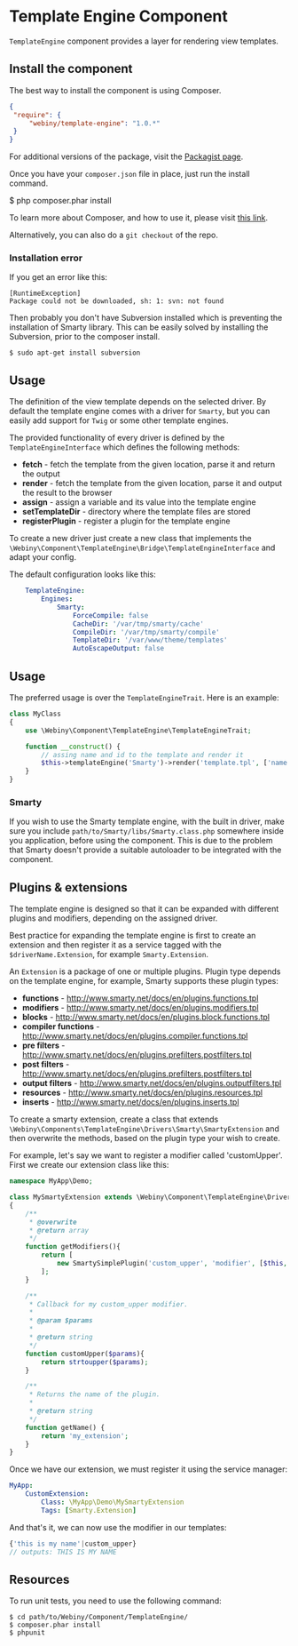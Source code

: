 Template Engine Component
=========================

`TemplateEngine` component provides a layer for rendering view templates.

Install the component
---------------------
The best way to install the component is using Composer.

```json
{
 "require": {
     "webiny/template-engine": "1.0.*"
 }
}
```
For additional versions of the package, visit the [Packagist page](https://packagist.org/packages/webiny/template-engine).

Once you have your `composer.json` file in place, just run the install command.

 $ php composer.phar install

To learn more about Composer, and how to use it, please visit [this link](https://getcomposer.org/doc/01-basic-usage.md).

Alternatively, you can also do a `git checkout` of the repo.

### Installation error

If you get an error like this:

```
[RuntimeException]
Package could not be downloaded, sh: 1: svn: not found
```

Then probably you don't have Subversion installed which is preventing the installation of Smarty library.
This can be easily solved by installing the Subversion, prior to the composer install.

    $ sudo apt-get install subversion


## Usage

The definition of the view template depends
on the selected driver. By default the template engine comes with a driver for `Smarty`, but you can easily add
support for `Twig` or some other template engines.

The provided functionality of every driver is defined by the `TemplateEngineInterface` which defines the following methods:
- **fetch** - fetch the template from the given location, parse it and return the output
- **render** - fetch the template from the given location, parse it and output the result to the browser
- **assign** - assign a variable and its value into the template engine
- **setTemplateDir** - directory where the template files are stored
- **registerPlugin** - register a plugin for the template engine

To create a new driver just create a new class that implements the `\Webiny\Component\TemplateEngine\Bridge\TemplateEngineInterface`
and adapt your config.

The default configuration looks like this:
```yaml
    TemplateEngine:
        Engines:
            Smarty:
                ForceCompile: false
                CacheDir: '/var/tmp/smarty/cache'
                CompileDir: '/var/tmp/smarty/compile'
                TemplateDir: '/var/www/theme/templates'
                AutoEscapeOutput: false
```

## Usage

The preferred usage is over the `TemplateEngineTrait`.
Here is an example:

```php
class MyClass
{
	use \Webiny\Component\TemplateEngine\TemplateEngineTrait;

	function __construct() {
	    // assing name and id to the template and render it
		$this->templateEngine('Smarty')->render('template.tpl', ['name'=>'John', 'id'=>15]);
	}
}
```

### Smarty

If you wish to use the Smarty template engine, with the built in driver, make sure you include
`path/to/Smarty/libs/Smarty.class.php` somewhere inside you application, before using the component. This is due to the
problem that Smarty doesn't provide a suitable autoloader to be integrated with the component.

## Plugins & extensions

The template engine is designed so that it can be expanded with different plugins and modifiers, depending on the assigned driver.

Best practice for expanding the template engine is first to create an extension and then register it as a service
tagged with the `$driverName.Extension`, for example `Smarty.Extension`.

An `Extension` is a package of one or multiple plugins. Plugin type depends on the template engine, for example, Smarty
supports these plugin types:
- **functions** - http://www.smarty.net/docs/en/plugins.functions.tpl
- **modifiers** - http://www.smarty.net/docs/en/plugins.modifiers.tpl
- **blocks** - http://www.smarty.net/docs/en/plugins.block.functions.tpl
- **compiler functions** - http://www.smarty.net/docs/en/plugins.compiler.functions.tpl
- **pre filters** - http://www.smarty.net/docs/en/plugins.prefilters.postfilters.tpl
- **post filters** - http://www.smarty.net/docs/en/plugins.prefilters.postfilters.tpl
- **output filters** - http://www.smarty.net/docs/en/plugins.outputfilters.tpl
- **resources** - http://www.smarty.net/docs/en/plugins.resources.tpl
- **inserts** - http://www.smarty.net/docs/en/plugins.inserts.tpl

To create a smarty extension, create a class that extends `\Webiny\Components\TemplateEngine\Drivers\Smarty\SmartyExtension`
and then overwrite the methods, based on the plugin type your wish to create.

For example, let's say we want to register a modifier called 'customUpper'. First we create our extension class like this:

```php
namespace MyApp\Demo;

class MySmartyExtension extends \Webiny\Component\TemplateEngine\Drivers\Smarty\SmartyExtension
{
	/**
	 * @overwrite
	 * @return array
	 */
	function getModifiers(){
		return [
			new SmartySimplePlugin('custom_upper', 'modifier', [$this, 'customUpper'])
		];
	}

	/**
	 * Callback for my custom_upper modifier.
	 *
	 * @param $params
	 *
	 * @return string
	 */
	function customUpper($params){
		return strtoupper($params);
	}

	/**
	 * Returns the name of the plugin.
	 *
	 * @return string
	 */
	function getName() {
		return 'my_extension';
	}
}
```

Once we have our extension, we must register it using the service manager:

```yaml
MyApp:
    CustomExtension:
        Class: \MyApp\Demo\MySmartyExtension
        Tags: [Smarty.Extension]
```

And that's it, we can now use the modifier in our templates:

```php
{'this is my name'|custom_upper}
// outputs: THIS IS MY NAME
```

Resources
---------

To run unit tests, you need to use the following command:

    $ cd path/to/Webiny/Component/TemplateEngine/
    $ composer.phar install
    $ phpunit